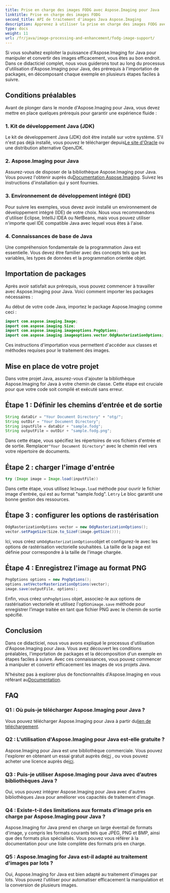 ```yaml
---
title: Prise en charge des images FODG avec Aspose.Imaging pour Java
linktitle: Prise en charge des images FODG
second_title: API de traitement d'images Java Aspose.Imaging
description: Apprenez à utiliser la prise en charge des images FODG avec Aspose.Imaging pour Java. Une bibliothèque puissante pour la manipulation et la conversion d'images.
type: docs
weight: 11
url: /fr/java/image-processing-and-enhancement/fodg-image-support/
---
```

Si vous souhaitez exploiter la puissance d'Aspose.Imaging for Java pour manipuler et convertir des images efficacement, vous êtes au bon endroit. Dans ce didacticiel complet, nous vous guiderons tout au long du processus d'utilisation d'Aspose.Imaging pour Java, des prérequis à l'importation de packages, en décomposant chaque exemple en plusieurs étapes faciles à suivre.

## Conditions préalables

Avant de plonger dans le monde d'Aspose.Imaging pour Java, vous devez mettre en place quelques prérequis pour garantir une expérience fluide :

### 1. Kit de développement Java (JDK)

 Le kit de développement Java (JDK) doit être installé sur votre système. S'il n'est pas déjà installé, vous pouvez le télécharger depuis[Le site d'Oracle](https://www.oracle.com/java/technologies/javase-downloads) ou une distribution alternative OpenJDK.

### 2. Aspose.Imaging pour Java

 Assurez-vous de disposer de la bibliothèque Aspose.Imaging pour Java. Vous pouvez l'obtenir auprès du[Documentation Aspose.Imaging](https://reference.aspose.com/imaging/java/). Suivez les instructions d'installation qui y sont fournies.

### 3. Environnement de développement intégré (IDE)

Pour suivre les exemples, vous devez avoir installé un environnement de développement intégré (IDE) de votre choix. Nous vous recommandons d'utiliser Eclipse, IntelliJ IDEA ou NetBeans, mais vous pouvez utiliser n'importe quel IDE compatible Java avec lequel vous êtes à l'aise.

### 4. Connaissances de base de Java

Une compréhension fondamentale de la programmation Java est essentielle. Vous devez être familier avec des concepts tels que les variables, les types de données et la programmation orientée objet.

## Importation de packages

Après avoir satisfait aux prérequis, vous pouvez commencer à travailler avec Aspose.Imaging pour Java. Voici comment importer les packages nécessaires :

Au début de votre code Java, importez le package Aspose.Imaging comme ceci :

```java
import com.aspose.imaging.Image;
import com.aspose.imaging.Size;
import com.aspose.imaging.imageoptions.PngOptions;
import com.aspose.imaging.imageoptions.vector.OdgRasterizationOptions;
```

Ces instructions d'importation vous permettent d'accéder aux classes et méthodes requises pour le traitement des images.

## Mise en place de votre projet

Dans votre projet Java, assurez-vous d'ajouter la bibliothèque Aspose.Imaging for Java à votre chemin de classe. Cette étape est cruciale pour que votre code soit compilé et exécuté sans erreur.

## Étape 1 : Définir les chemins d’entrée et de sortie

```java
String dataDir = "Your Document Directory" + "otg/";
String outDir = "Your Document Directory";
String inputFile = dataDir + "sample.fodg";
String outputFile = outDir + "sample.fodg.png";
```

 Dans cette étape, vous spécifiez les répertoires de vos fichiers d'entrée et de sortie. Remplacer`"Your Document Directory"` avec le chemin réel vers votre répertoire de documents.

## Étape 2 : charger l'image d'entrée

```java
try (Image image = Image.load(inputFile))
```

 Dans cette étape, vous utilisez le`Image.load` méthode pour ouvrir le fichier image d'entrée, qui est au format "sample.fodg". Le`try` Le bloc garantit une bonne gestion des ressources.

## Étape 3 : configurer les options de rastérisation

```java
OdgRasterizationOptions vector = new OdgRasterizationOptions();
vector.setPageSize(Size.to_SizeF(image.getSize()));
```

 Ici, vous créez un`OdgRasterizationOptions`objet et configurez-le avec les options de rastérisation vectorielle souhaitées. La taille de la page est définie pour correspondre à la taille de l'image chargée.

## Étape 4 : Enregistrez l'image au format PNG

```java
PngOptions options = new PngOptions();
options.setVectorRasterizationOptions(vector);
image.save(outputFile, options);
```

 Enfin, vous créez un`PngOptions` objet, associez-le aux options de rastérisation vectorielle et utilisez l'option`image.save` méthode pour enregistrer l’image traitée en tant que fichier PNG avec le chemin de sortie spécifié.

## Conclusion

Dans ce didacticiel, nous vous avons expliqué le processus d'utilisation d'Aspose.Imaging pour Java. Vous avez découvert les conditions préalables, l'importation de packages et la décomposition d'un exemple en étapes faciles à suivre. Avec ces connaissances, vous pouvez commencer à manipuler et convertir efficacement les images de vos projets Java.

 N'hésitez pas à explorer plus de fonctionnalités d'Aspose.Imaging en vous référant au[Documentation](https://reference.aspose.com/imaging/java/).

## FAQ

### Q1 : Où puis-je télécharger Aspose.Imaging pour Java ?

 Vous pouvez télécharger Aspose.Imaging pour Java à partir du[lien de téléchargement](https://releases.aspose.com/imaging/java/).

### Q2 : L'utilisation d'Aspose.Imaging pour Java est-elle gratuite ?

 Aspose.Imaging pour Java est une bibliothèque commerciale. Vous pouvez l'explorer en obtenant un essai gratuit auprès de[ici](https://releases.aspose.com/) , ou vous pouvez acheter une licence auprès de[ici](https://purchase.aspose.com/buy).

### Q3 : Puis-je utiliser Aspose.Imaging pour Java avec d’autres bibliothèques Java ?

Oui, vous pouvez intégrer Aspose.Imaging pour Java avec d'autres bibliothèques Java pour améliorer vos capacités de traitement d'image.

### Q4 : Existe-t-il des limitations aux formats d'image pris en charge par Aspose.Imaging pour Java ?

Aspose.Imaging for Java prend en charge un large éventail de formats d'image, y compris les formats courants tels que JPEG, PNG et BMP, ainsi que des formats plus spécialisés. Vous pouvez vous référer à la documentation pour une liste complète des formats pris en charge.

### Q5 : Aspose.Imaging for Java est-il adapté au traitement d'images par lots ?

Oui, Aspose.Imaging for Java est bien adapté au traitement d’images par lots. Vous pouvez l'utiliser pour automatiser efficacement la manipulation et la conversion de plusieurs images.